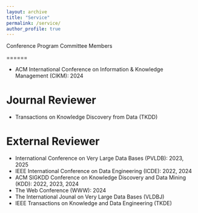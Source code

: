 ```yaml
---
layout: archive
title: "Service"
permalink: /service/
author_profile: true
---
```



Conference Program Committee Members

======
* ACM International Conference on Information & Knowledge Management (CIKM): 2024


Journal Reviewer
======


* Transactions on Knowledge Discovery from Data (TKDD)


External Reviewer
======

* International Conference on Very Large Data Bases (PVLDB): 2023, 2025
* IEEE International Conference on Data Engineering (ICDE): 2022, 2024
* ACM SIGKDD Conference on Knowledge Discovery and Data Mining (KDD): 2022, 2023, 2024
* The Web Conference (WWW): 2024
* The International Jounal on Very Large Data Bases (VLDBJ)
* IEEE Transactions on Knowledge and Data Engineering (TKDE)
